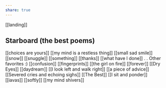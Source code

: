 ```yaml
---
share: true
---
```

[[landing]] 
## Starboard (the best poems)
[[choices are yours]]
[[my mind is a restless thing]]
[[small sad smile]]
[[snow]]
[[snuggle]]
[[something]]
[[thanks]]
[[what have I done]]
.
.
Other favorites :)
[[confusion]]
[[fingerprints]]
[[the girl on fire]]
[[forever]]
[[Dry Eyes]]
[[daydream]]
[[I look left and walk right]]
[[a piece of advice]]
[[Severed cries and echoing sighs]]
[[The Best]]
[[I sit and ponder]]
[[iavas]]
[[softly]]
[[my mind shivers]]